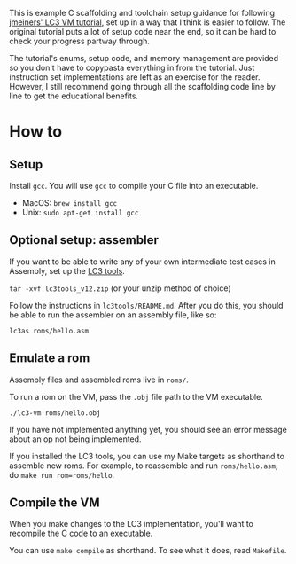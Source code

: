 This is example C scaffolding and toolchain setup guidance for following 
[jmeiners' LC3 VM tutorial](https://www.jmeiners.com/lc3-vm/), 
set up in a way that I think is easier to follow. The original tutorial 
puts a lot of setup code near the end, so it can be hard to check your 
progress partway through.

The tutorial's enums, setup code, and memory management are provided so you 
don't have to copypasta everything in from the tutorial. Just instruction set 
implementations are left as an exercise for the reader. However, I still 
recommend going through all the scaffolding code line by line to get the 
educational benefits.

# How to

## Setup
Install `gcc`. You will use `gcc` to compile your C file into an executable.
- MacOS: `brew install gcc`
- Unix: `sudo apt-get install gcc`

## Optional setup: assembler
If you want to be able to write any of your own intermediate test cases in 
Assembly, set up the 
[LC3 tools](https://highered.mheducation.com/sites/0072467509/student_view0/lc-3_simulator.html).

`tar -xvf lc3tools_v12.zip` (or your unzip method of choice)

Follow the instructions in `lc3tools/README.md`. After you do this, you should 
be able to run the assembler on an assembly file, like so:

`lc3as roms/hello.asm`

## Emulate a rom
Assembly files and assembled roms live in `roms/`.

To run a rom on the VM, pass the `.obj` file path to the VM executable.

`./lc3-vm roms/hello.obj`

If you have not implemented anything yet, you should see an error message 
about an op not being implemented.

If you installed the LC3 tools, you can use my Make targets as shorthand to 
assemble new roms. For example, to reassemble and run `roms/hello.asm`, do 
`make run rom=roms/hello`.

## Compile the VM

When you make changes to the LC3 implementation, you'll want to recompile the 
C code to an executable.

You can use `make compile` as shorthand. To see what it does, read `Makefile`.

